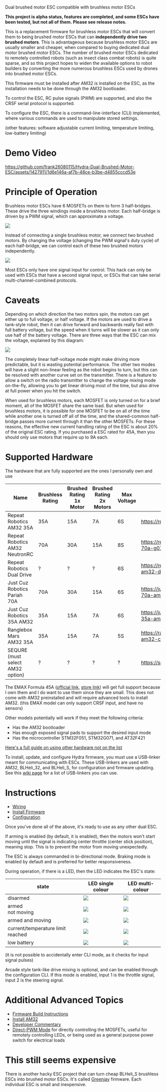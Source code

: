 Dual brushed motor ESC compatible with brushless motor ESCs

**This project is alpha status, features are completed, and some ESCs have been tested, but not all of them. Please see release notes.**

This is a replacement firmware for brushless motor ESCs that will convert them to being brushed motor ESCs that can **independently drive two brushed motors**. This is advantageous because brushless motor ESCs are usually smaller and cheaper, when compared to buying dedicated dual motor brushed motor ESCs. The number of brushed motor ESCs dedicated to remotely controlled robots (such as insect class combat robots) is quite sparse, and so this project hopes to widen the available options to robot builders by converting the more numerous brushless ESCs used by drones into brushed motor ESCs.

This firmware must be installed after AM32 is installed on the ESC, as the installation needs to be done through the AM32 bootloader.

To control the ESC, RC pulse signals (PWM) are supported, and also the CRSF serial protocol is supported.

To configure the ESC, there is a command-line-interface (CLI) implemented, where various commands are used to manipulate stored settings.

(other features: software adjustable current limiting, temperature limiting, low-battery limiting)

# Demo Video

https://github.com/frank26080115/Hydra-Dual-Brushed-Motor-ESC/assets/1427911/1d6e146a-af7b-48ce-b3be-d4855cccd53e

# Principle of Operation

Brushless motor ESCs have 6 MOSFETs on them to form 3 half-bridges. These drive the three windings inside a brushless motor. Each half-bridge is driven by a PWM signal, which can approximate a voltage.

![](doc/imgs/brushless_halfbridges.png)

Instead of connecting a single brushless motor, we connect two brushed motors. By changing the voltage (changing the PWM signal's duty cycle) of each half-bridge, we can control each of these two brushed motors independently.

![](doc/imgs/control_motor_directions.png)

Most ESCs only have one signal input for control. This hack can only be used with ESCs that have a second signal input, or ESCs that can take serial multi-channel-combined protocols.

# Caveats

Depending on which direction the two motors spin, the motors can get either up to full voltage, or half voltage. If the motors are used to drive a tank-style robot, then it can drive forward and backwards really fast with full battery voltage, but the speed when it turns will be slower as it can only use half of the battery voltage. There are three ways that the ESC can mix the voltage, explained by this diagram:

![](doc/imgs/operating_voltage_modes.png)

The completely linear half-voltage mode might make driving more predictable, but it is wasting potential performance. The other two modes will have a slight non-linear feeling as the robot begins to turn, but this can be resolved with another curve set on the transmitter. There is a feature to allow a switch on the radio transmitter to change the voltage mixing mode on-the-fly, allowing you to get linear driving most of the time, but also drive at full power when you hit the switch.

When used for brushless motors, each MOSFET is only turned on for a brief moment, all of the MOSFET share the same load. But when used for brushless motors, it is possible for one MOSFET to be on all of the time while another one is turned off all of the time, and the shared-common half-bridge passes more current through it than the other MOSFETs. For these reasons, the effective new current handling rating of the ESC is about 20% of the original ESC rating. If you purchased a ESC rated for 45A, then you should only use motors that require up to 9A each.

# Supported Hardware

The hardware that are fully supported are the ones I personally own and use

| Name | Brushless Rating | Brushed Rating<br />1x Motor | Brushed Rating<br />2x Motors | Max Voltage | URL |
|------|------------------|------------------------------|-------------------------------|-------------|-----|
| Repeat Robotics AM32 35A | 35A | 15A | 7A | 6S | https://repeat-robotics.com/buy/am32/ |
| Repeat Robotics AM32 NeutronRC | 70A | 30A | 15A | 8S | https://repeat-robotics.com/buy/neutronrc-70a-g071-beetle-weapon-esc/ |
| Repeat Robotics Dual Drive | ? | ? | ? | 6S | https://repeat-robotics.com/buy/repeat-am32-dual-brushless-drive-esc/ |
| Just Cuz Robotics Pariah 70A | 70A | 30A | 15A | 6S | https://justcuzrobotics.com/products/pariah-70a-am32-weapon-esc |
| Just Cuz Robotics 35A AM32 | 35A | 15A | 7A | 6S | https://justcuzrobotics.com/products/jcr-35a-am32 |
| Ranglebox Mars AM32 35A | 35A | 15A | 7A | 5S | https://ranglebox.com/shop/product/mars-am32-controller/ |
| SEQURE (must select AM32 option) | ? | ? | ? | ? | https://sequremall.com/collections/sqesc |

The EMAX Formula 45A ([official link](https://emax-usa.com/collections/electronic-speed-controller/products/emax-formula-series-45a-esc-support-blheli-32-2-5s), [store link](https://pyrodrone.com/collections/individual/products/emax-formula-series-45a-esc-support-blheli_32-2-5s)) will get full support because I own them and I do want to use them since they are small. This does not come with AM32 preinstalled and will require advanced tools to install AM32. (this EMAX model can only support CRSF input, and have no sensors)

Other models potentially will work if they meet the following criteria:

 * Has the AM32 bootloader
 * Has enough exposed signal pads to support the desired input mode
 * Has the microcontroller STM32F051, STM32G071, and AT32F421

[Here's a full guide on using other hardware not on the list](../../wiki/Other-Hardware-Hacking.md)

To install, update, and configure Hydra firmware, you must use a USB-linker meant for communicating with ESCs. These USB-linkers are used with AM32, BLHeli_32, and BLHeli_S, for configuration and firmware updating. See this [wiki page](../../wiki/USB-Linker.md) for a list of USB-linkers you can use.

# Instructions
 
 * [Wiring](../../wiki/Wiring.md)
 * [Install Firmware](../../wiki/Install-Firmware.md)
 * [Configuration](../../wiki/Configuration.md)

Once you've done all of the above, it's ready to use as any other dual ESC.

If arming is enabled (by default, it is enabled), then the motors won't start moving until the signal is indicating center throttle (center stick position), meaning stop. This is to prevent the motor from moving unexpectedly.

The ESC is always commanded in bi-directional mode. Braking mode is enabled by default and is preferred for better responsiveness.

During operation, if there is a LED, then the LED indicates the ESC's state:

| state            | LED single colour | LED multi-colour |
|------------------|-------------------|------------------|
| disarmed         | ![](doc/imgs/ledblinks/redsolid.png) | ![](doc/imgs/ledblinks/redsolid.png) |
| armed <br /> not moving | ![](doc/imgs/ledblinks/shortslow.png) | ![](doc/imgs/ledblinks/shortslowgreen.png) |
| armed and moving | ![](doc/imgs/ledblinks/shortfast.png) | ![](doc/imgs/ledblinks/shortfastgreen.png) |
| current/temperature limit reached | ![](doc/imgs/ledblinks/currentlimit_s.png) | ![](doc/imgs/ledblinks/currentlimit_m.png) |
| low battery | ![](doc/imgs/ledblinks/lowbatt_s.png) | ![](doc/imgs/ledblinks/lowbatt_m.png) |

(it is not possible to accidentally enter CLI mode, as it checks for input signal pulses)

Arcade style tank-like drive mixing is optional, and can be enabled through the configuration CLI. If this mode is enabled, input 1 is the throttle signal, input 2 is the steering signal.

# Additional Advanced Topics

 * [Firmware Build Instructions](../../wiki/Firmware-Build-Instructions.md)
 * [Install AM32](../../wiki/Install-AM32.md)
 * [Developer Commentary](../../wiki/Developer-Commentary.md)
 * [Direct-PWM Mode](../../wiki/Direct-PWM-Mode.md) for directly controlling the MOSFETs, useful for remotely controlling LEDs, or being used as a general purpose power switch for electrical loads

# This still seems expensive

There is another hacky ESC project that can turn cheap BLHeli_S brushless ESCs into brushed motor ESCs. It's called [Greenjay](https://github.com/frank26080115/greenjay) firmware. Each individual ESC is small and inexpensive.
